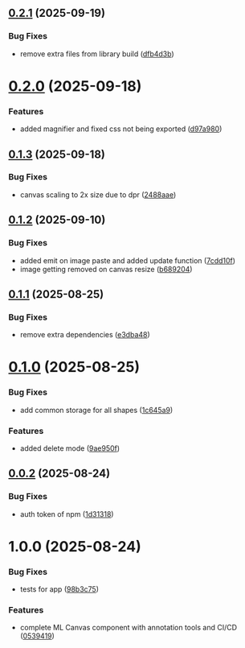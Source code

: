 ## [0.2.1](https://github.com/m-mutti/ml-canvas/compare/v0.2.0...v0.2.1) (2025-09-19)


### Bug Fixes

* remove extra files from library build ([dfb4d3b](https://github.com/m-mutti/ml-canvas/commit/dfb4d3b223241d729adfc05ec13a57b08c900a41))

# [0.2.0](https://github.com/m-mutti/ml-canvas/compare/v0.1.3...v0.2.0) (2025-09-18)


### Features

* added magnifier and fixed css not being exported ([d97a980](https://github.com/m-mutti/ml-canvas/commit/d97a9800c5b24bf305bb16946842e9ace21e49c6))

## [0.1.3](https://github.com/m-mutti/ml-canvas/compare/v0.1.2...v0.1.3) (2025-09-18)


### Bug Fixes

* canvas scaling to 2x size due to dpr ([2488aae](https://github.com/m-mutti/ml-canvas/commit/2488aaeb62ad0b419198decd9878d970a1539e46))

## [0.1.2](https://github.com/m-mutti/ml-canvas/compare/v0.1.1...v0.1.2) (2025-09-10)


### Bug Fixes

* added emit on image paste and added update function ([7cdd10f](https://github.com/m-mutti/ml-canvas/commit/7cdd10fbabb03db8f1ff8b215de2c568d05db860))
* image getting removed on canvas resize ([b689204](https://github.com/m-mutti/ml-canvas/commit/b689204b50440d5a7da9ba90a3a0759da6cb3373))

## [0.1.1](https://github.com/m-mutti/ml-canvas/compare/v0.1.0...v0.1.1) (2025-08-25)


### Bug Fixes

* remove extra dependencies ([e3dba48](https://github.com/m-mutti/ml-canvas/commit/e3dba4886ab0cdc722f28c34e4fa5fdfa4c392b9))

# [0.1.0](https://github.com/m-mutti/ml-canvas/compare/v0.0.2...v0.1.0) (2025-08-25)


### Bug Fixes

* add common storage for all shapes ([1c645a9](https://github.com/m-mutti/ml-canvas/commit/1c645a957125a1ced59bbbc3690cad4c11aa3b7b))


### Features

* added delete mode ([9ae950f](https://github.com/m-mutti/ml-canvas/commit/9ae950f11fa98ba96f410a6418550e0be78d636d))

## [0.0.2](https://github.com/m-mutti/ml-canvas/compare/v0.0.1...v0.0.2) (2025-08-24)


### Bug Fixes

* auth token of npm ([1d31318](https://github.com/m-mutti/ml-canvas/commit/1d31318e1ada6f285a1087f65b17080d872f586d))

# 1.0.0 (2025-08-24)


### Bug Fixes

* tests for app ([98b3c75](https://github.com/m-mutti/ml-canvas/commit/98b3c7575977e30e6b81910c4cf81caa5828791d))


### Features

* complete ML Canvas component with annotation tools and CI/CD ([0539419](https://github.com/m-mutti/ml-canvas/commit/0539419a8a415ab57b028e0c1f90aff7547b93f7))
